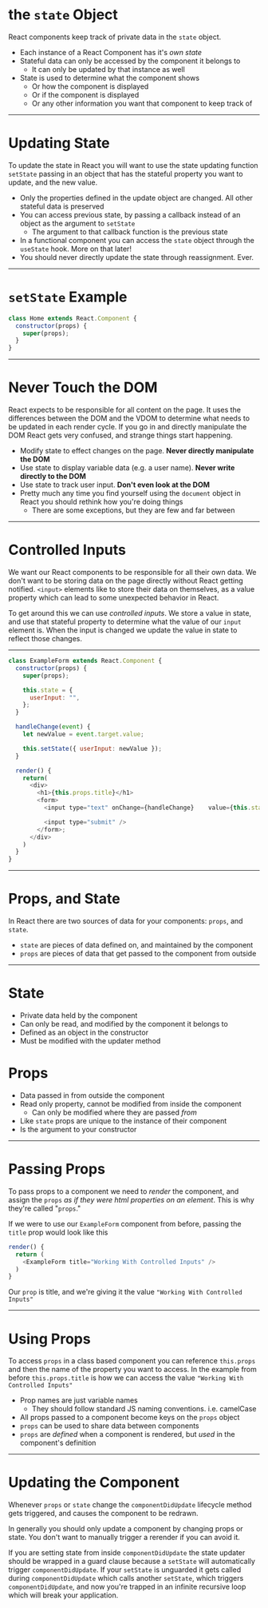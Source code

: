 # the `state` Object

React components keep track of private data in the `state` object.

- Each instance of a React Component has it's _own state_
- Stateful data can only be accessed by the component it belongs to
  - It can only be updated by that instance as well
- State is used to determine what the component shows
  - Or how the component is displayed
  - Or if the component is displayed
  - Or any other information you want that component to keep track of

---

# Updating State

To update the state in React you will want to use the state updating function `setState` passing in an object that has the stateful property you want to update, and the new value.

- Only the properties defined in the update object are changed. All other stateful data is preserved
- You can access previous state, by passing a callback instead of an object as the argument to `setState`
  - The argument to that callback function is the previous state
- In a functional component you can access the `state` object through the `useState` hook. More on that later!
- You should never directly update the state through reassignment. Ever.

---

# `setState` Example

```js
class Home extends React.Component {
  constructor(props) {
    super(props);
  }
}
```

---

# Never Touch the DOM

React expects to be responsible for all content on the page. It uses the differences between the DOM and the VDOM to determine what needs to be updated in each render cycle. If you go in and directly manipulate the DOM React gets very confused, and strange things start happening.

- Modify state to effect changes on the page. **Never directly manipulate the DOM**
- Use state to display variable data (e.g. a user name). **Never write directly to the DOM**
- Use state to track user input. **Don't even look at the DOM**
- Pretty much any time you find yourself using the `document` object in React you should rethink how you're doing things
  - There are some exceptions, but they are few and far between

---

# Controlled Inputs

We want our React components to be responsible for all their own data. We don't want to be storing data on the page directly without React getting notified. `<input>` elements like to store their data on themselves, as a value property which can lead to some unexpected behavior in React.

To get around this we can use _controlled inputs_. We store a value in state, and use that stateful property to determine what the value of our `input` element is. When the input is changed we update the value in state to reflect those changes.

---

```js
class ExampleForm extends React.Component {
  constructor(props) {
    super(props);

    this.state = {
      userInput: "",
    };
  }

  handleChange(event) {
    let newValue = event.target.value;

    this.setState({ userInput: newValue });
  }

  render() {
    return(
      <div>
        <h1>{this.props.title}</h1>
        <form>
          <input type="text" onChange={handleChange}    value={this.state.userInput} />

          <input type="submit" />
        </form>;
      </div>
    )
  }
}
```

---

# Props, and State

In React there are two sources of data for your components: `props`, and `state`.

- `state` are pieces of data defined on, and maintained by the component
- `props` are pieces of data that get passed to the component from outside

---

# State

- Private data held by the component
- Can only be read, and modified by the component it belongs to
- Defined as an object in the constructor
- Must be modified with the updater method

# Props

- Data passed in from outside the component
- Read only property, cannot be modified from inside the component
  - Can only be modified where they are passed _from_
- Like `state` props are unique to the instance of their component
- Is the argument to your constructor

---

# Passing Props

To pass props to a component we need to *render* the component, and assign the `props` *as if they were html properties on an element*. This is why they're called "`props`."

If we were to use our `ExampleForm` component from before, passing the `title` prop would look like this

```js
render() {
  return (
    <ExampleForm title="Working With Controlled Inputs" />
  )
}
```

Our `prop` is title, and we're giving it the value `"Working With Controlled Inputs"`

---

# Using Props

To access `props` in a class based component you can reference `this.props` and then the name of the property you want to access. In the example from before `this.props.title` is how we can access the value `"Working With Controlled Inputs"`

* Prop names are just variable names
  * They should follow standard JS naming conventions. i.e. camelCase
* All props passed to a component become keys on the `props` object
* `props` can be used to share data between components
* `props` are *defined* when a component is rendered, but *used* in the component's definition

---

# Updating the Component

Whenever `props` or `state` change the `componentDidUpdate` lifecycle method gets triggered, and causes the component to be redrawn.

In generally you should only update a component by changing props or state. You don't want to manually trigger a rerender if you can avoid it.

If you are setting state from inside `componentDidUpdate` the state updater should be wrapped in a guard clause because a `setState` will automatically trigger `componentDidUpdate`. If your `setState` is unguarded it gets called during `componentDidUpdate` which calls another `setState`, which triggers `componentDidUpdate`, and now you're trapped in an infinite recursive loop which will break your application.

